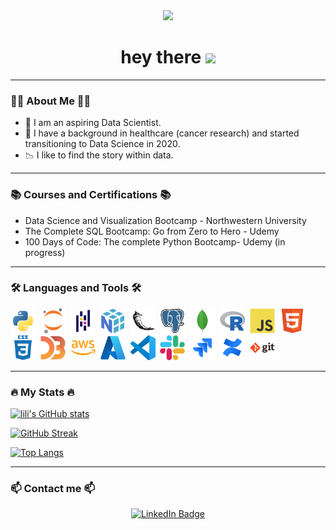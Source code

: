 

<div id="header" align="center">
  <img src="https://media.giphy.com/media/M9gbBd9nbDrOTu1Mqx/giphy.gif" width="100"/>
 <h1>
  hey there
  <img src="https://media.giphy.com/media/hvRJCLFzcasrR4ia7z/giphy.gif" width="30px"/>
</h1>
  </div>
  
---

### :woman_technologist: About Me :woman_technologist:
 * :eyes: I am an aspiring Data Scientist.
 * :lab_coat: I have a background in healthcare (cancer research) and started transitioning to Data Science in 2020.
 * 📉 I like to find the story within data.


---

### 📚 Courses and Certifications  📚
 * Data Science and Visualization Bootcamp - Northwestern University 
 * The Complete SQL Bootcamp: Go from Zero to Hero - Udemy 
 * 100 Days of Code: The complete Python Bootcamp- Udemy (in progress)


---

### :hammer_and_wrench: Languages and Tools :hammer_and_wrench:
<div>
  <img src="https://github.com/devicons/devicon/blob/master/icons/python/python-original.svg"  title="Python" alt="Python" width="40" height="40"/>&nbsp;
  <img src="https://github.com/devicons/devicon/blob/master/icons/jupyter/jupyter-original.svg"  title="Jupyter" alt="Jupyter" width="40" height="40"/>&nbsp;
  <img src="https://github.com/devicons/devicon/blob/master/icons/pandas/pandas-original.svg"  title="Pandas" alt="Pandas" width="40" height="40"/>&nbsp;
  <img src="https://github.com/devicons/devicon/blob/master/icons/numpy/numpy-original.svg"  title="NumPy" alt="NumPy" width="40" height="40"/>&nbsp;
  <img src="https://github.com/devicons/devicon/blob/master/icons/flask/flask-original.svg"  title="Flask" alt="Flask" width="40" height="40"/>&nbsp;
  <img src="https://github.com/devicons/devicon/blob/master/icons/postgresql/postgresql-original.svg"  title="PostgreSQL" alt="PostgreSQL" width="40" height="40"/>&nbsp;
  <img src="https://github.com/devicons/devicon/blob/master/icons/mongodb/mongodb-original.svg"  title="MongoDB" alt="MongoDB" width="40" height="40"/>&nbsp;
  <img src="https://github.com/devicons/devicon/blob/master/icons/r/r-original.svg"  title="R" alt="R" width="40" height="40"/>&nbsp;
  <img src="https://github.com/devicons/devicon/blob/master/icons/javascript/javascript-original.svg" title="JavaScript" alt="JavaScript" width="40" height="40"/>&nbsp;
  <img src="https://github.com/devicons/devicon/blob/master/icons/html5/html5-original.svg" title="HTML5" alt="HTML" width="40" height="40"/>&nbsp;
  <img src="https://github.com/devicons/devicon/blob/master/icons/css3/css3-plain-wordmark.svg"  title="CSS3" alt="CSS" width="40" height="40"/>&nbsp;
  <img src="https://github.com/devicons/devicon/blob/master/icons/d3js/d3js-original.svg" title="d3js"  alt="d3js" width="40" height="40"/>&nbsp;
  <img src="https://github.com/devicons/devicon/blob/master/icons/amazonwebservices/amazonwebservices-plain-wordmark.svg" title="AWS" alt="AWS" width="40" height="40"/>&nbsp;
  <img src="https://github.com/devicons/devicon/blob/master/icons/azure/azure-original.svg" title="Azure" alt="Azure" width="40" height="40"/>&nbsp;
  <img src="https://github.com/devicons/devicon/blob/master/icons/vscode/vscode-original.svg" title="VSCode" alt="VSCode" width="40" height="40"/>&nbsp;
  <img src="https://github.com/devicons/devicon/blob/master/icons/slack/slack-original.svg" title="Slack" alt="Slack" width="40" height="40"/>&nbsp;
  <img src="https://github.com/devicons/devicon/blob/master/icons/jira/jira-original.svg" title="JIRA" alt="JIRA" width="40" height="40"/>&nbsp;
  <img src="https://github.com/devicons/devicon/blob/master/icons/confluence/confluence-original.svg" title="Confluence" alt="Confluence" width="40" height="40"/>&nbsp;
  <img src="https://github.com/devicons/devicon/blob/master/icons/git/git-original-wordmark.svg" title="Git" **alt="Git" width="40" height="40"/>&nbsp;
</div>




---

### :fire: My Stats :fire:
[![lili's GitHub stats](https://github-readme-stats.vercel.app/api?username=liliana-ilut&hide=stars,issues,contribs&count_private=true&show_icons=true&theme=tokyonight)](https://github.com/liliana-ilut/github-readme-stats)

[![GitHub Streak](http://github-readme-streak-stats.herokuapp.com?user=liliana-ilut&theme=tokyonight)](https://git.io/streak-stats)

[![Top Langs](https://github-readme-stats.vercel.app/api/top-langs/?username=liliana-ilut&layout=compact&theme=tokyonight)](https://github.com/liliana-ilut/github-readme-stats)

---

### 📫 Contact me 📫
<div id="badges" align="center"> 
  <a href="https://www.linkedin.com/in/liliana-ilut/">
    <img src="https://img.shields.io/badge/LinkedIn-blue?style=for-the-badge&logo=linkedin&logoColor=white" alt="LinkedIn Badge"/>
  </a>
  <p><img src="https://komarev.com/ghpvc/?username=liliana-ilut&style=flat-square&color=blue" alt=""/></p>
</div>  

<!--
---

### :trophy: My trophies :
[![trophy](https://github-profile-trophy.vercel.app/?username=liliana-ilut&hide=stars,issues)](https://github.com/ryo-ma/github-profile-trophy)
<!--
**liliana-ilut/liliana-ilut** is a ✨ _special_ ✨ repository because its `README.md` (this file) appears on your GitHub profile.

Here are some ideas to get you started:

- 🔭 I’m currently working on ...
- 🌱 I’m currently learning ...
- 👯 I’m looking to collaborate on ...
- 🤔 I’m looking for help with ...
- 💬 Ask me about ...
- 📫 How to reach me: ...
- 😄 Pronouns: ...
- ⚡ Fun fact: ...
-->
